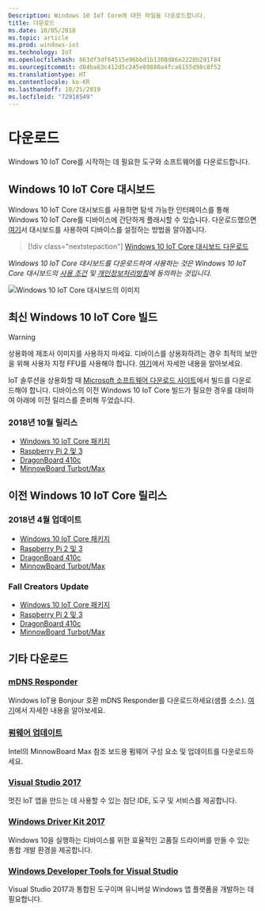 ```yaml
---
Description: Windows 10 IoT Core에 대한 파일을 다운로드합니다.
title: 다운로드
ms.date: 10/05/2018
ms.topic: article
ms.prod: windows-iot
ms.technology: IoT
ms.openlocfilehash: 863df3df64515e96bbd1b1308d86e2228b291f84
ms.sourcegitcommit: d84ba83c412d5c245e89880a4fca6155d98c8f52
ms.translationtype: HT
ms.contentlocale: ko-KR
ms.lasthandoff: 10/25/2019
ms.locfileid: "72918549"
---
```

# <a name="downloads"></a>다운로드
Windows 10 IoT Core를 시작하는 데 필요한 도구와 소프트웨어를 다운로드합니다.

## <a name="windows-10-iot-core-dashboard"></a>Windows 10 IoT Core 대시보드

Windows 10 IoT Core 대시보드를 사용하면 탐색 가능한 인터페이스를 통해 Windows 10 IoT Core를 디바이스에 간단하게 플래시할 수 있습니다. 다운로드했으면 [여기](https://docs.microsoft.com/en-gb/windows/iot-core/tutorials/quickstarter/devicesetup#using-the-iot-dashboard-raspberry-pi-minnowboard-nxp)서 대시보드를 사용하여 디바이스를 설정하는 방법을 알아봅니다.

> [!div class="nextstepaction"]
> [Windows 10 IoT Core 대시보드 다운로드](http://go.microsoft.com/fwlink/?LinkID=708576)

_Windows 10 IoT Core 대시보드를 다운로드하여 사용하는 것은 Windows 10 IoT Core 대시보드의 [사용 조건](http://go.microsoft.com/fwlink/?LinkID=703960&clcid=0x4809) 및 [개인정보처리방침](http://go.microsoft.com/fwlink/?LinkId=521839)에 동의하는 것입니다._

![Windows 10 IoT Core 대시보드의 이미지](media/IoTDashboard/DASHBOARD-800x450.jpg)

## <a name="latest-windows-10-iot-core-builds"></a>최신 Windows 10 IoT Core 빌드

> [!WARNING]
> 상용화에 제조사 이미지를 사용하지 마세요. 디바이스를 상용화하려는 경우 최적의 보안을 위해 사용자 지정 FFU를 사용해야 합니다. [여기](https://docs.microsoft.com/en-us/windows-hardware/manufacture/iot/iot-core-manufacturing-guide)에서 자세한 내용을 알아보세요.

IoT 솔루션을 상용화할 때 [Microsoft 소프트웨어 다운로드 사이트](https://www.microsoft.com/en-us/software-download/windows10IoTCore#!)에서 빌드를 다운로드해야 합니다. 디바이스의 이전 Windows 10 IoT Core 빌드가 필요한 경우를 대비하여 아래에 이전 릴리스를 준비해 두었습니다. 

### <a name="october-2018-release"></a>2018년 10월 릴리스

* [Windows 10 IoT Core 패키지](https://www.microsoft.com/en-us/software-download/windows10IoTCore#!)
* [Raspberry Pi 2 및 3](https://go.microsoft.com/fwlink/?LinkId=846058)
* [DragonBoard 410c](https://go.microsoft.com/fwlink/?LinkId=846059)
* [MinnowBoard Turbot/Max](https://go.microsoft.com/fwlink/?linkid=846057)


## <a name="previous-windows-10-iot-core-releases"></a>이전 Windows 10 IoT Core 릴리스

### <a name="april-2018-update"></a>2018년 4월 업데이트

* [Windows 10 IoT Core 패키지](https://software-download.microsoft.com/download/pr/17134.1.180410-1804.rs4_release_amd64fre_IOTCORE_PACKAGES.iso)
* [Raspberry Pi 2 및 3](https://software-download.microsoft.com/download/pr/17134.1.180410-1804.rs4_release_amd64fre_IOTCORE_RPi.iso)
* [DragonBoard 410c](https://software-download.microsoft.com/download/pr/17134.1.180410-1804.rs4_release_amd64fre_IOTCORE_QCDB410C.iso)
* [MinnowBoard Turbot/Max](https://software-download.microsoft.com/download/pr/17134.1.180410-1804.rs4_release_amd64fre_IOTCORE_MBM.iso)


### <a name="fall-creators-update"></a>Fall Creators Update

* [Windows 10 IoT Core 패키지](https://software-download.microsoft.com/download/pr/16299.15.170928-1534.rs3_release_amd64fre_IOTCORE_PACKAGES.iso)
* [Raspberry Pi 2 및 3](http://download.microsoft.com/download/9/6/2/9629C69B-02B8-4A82-A4C8-860D6E880C66/16299.15.170928-1534.rs3_release_amd64fre_IOTCORE_RPi.iso)
* [DragonBoard 410c](http://download.microsoft.com/download/1/0/C/10CAECC2-3B60-45BF-BF0D-D0BACF4072E5/16299.15.170928-1534.rs3_release_amd64fre_IOTCORE_QCDB410C.iso)
* [MinnowBoard Turbot/Max](http://download.microsoft.com/download/5/F/9/5F917B68-020E-4993-A972-F1A7038510CF/16299.15.170928-1534.rs3_release_amd64fre_IOTCORE_MBM.iso)


## <a name="other-downloads"></a>기타 다운로드

### <a name="mdns-responderhttpsgomicrosoftcomfwlinklinkid2077676"></a>[mDNS Responder](https://go.microsoft.com/fwlink/?linkid=2077676)
Windows IoT용 Bonjour 호환 mDNS Responder를 다운로드하세요(샘플 소스). [여기](mDNS.md)에서 자세한 내용을 알아보세요.

### <a name="firmware-updatehttpfirmwareintelcomprojectsminnowboard-max"></a>[펌웨어 업데이트](http://firmware.intel.com/projects/minnowboard-max)
Intel의 MinnowBoard Max 참조 보드용 펌웨어 구성 요소 및 업데이트를 다운로드하세요.

### <a name="visual-studio-2017httpswwwvisualstudiocomdownloads"></a>[Visual Studio 2017](https://www.visualstudio.com/downloads/)
멋진 IoT 앱을 만드는 데 사용할 수 있는 첨단 IDE, 도구 및 서비스를 제공합니다.

### <a name="windows-driver-kit-2017httpsmsdnmicrosoftcomwindowshardwarehh852365aspx"></a>[Windows Driver Kit 2017](https://msdn.microsoft.com/windows/hardware/hh852365.aspx)
Windows 10을 실행하는 디바이스를 위한 효율적인 고품질 드라이버를 만들 수 있는 통합 개발 환경을 제공합니다.

### <a name="windows-developer-tools-for-visual-studiohttpsdevwindowscomen-usdownloads"></a>[Windows Developer Tools for Visual Studio](https://dev.windows.com/en-us/downloads)
Visual Studio 2017과 통합된 도구이며 유니버설 Windows 앱 플랫폼을 개발하는 데 필요합니다. 
